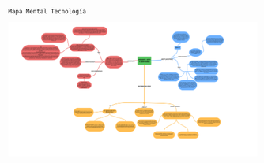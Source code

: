 <html lang="en">

<head>
    <meta charset="UTF-8">
    <meta http-equiv="X-UA-Compatible" content="IE=edge">
    <meta name="viewport" content="width=device-width, initial-scale=1.0">

    Mapa Mental Tecnología

</head>
<body>
    <img src="mapamental.png" alt="50%">
</body>


